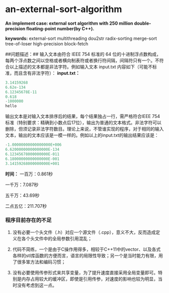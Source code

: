 # an-external-sort-algorithm

**An implement case: external sort algorithm with 250 million double-precision floating-point number(by C++).**

**keywords:**  external-sort multithreading dou2str radix-sorting merge-sort tree-of-loser high-precision block-fetch

##问题描述：##
输入文本由符合 IEEE 754 标准的 64 位的十进制浮点数构成，每两个浮点数之间以空格或者横向制表符或者换行符间隔，间隔符只有一个。不符合以上描述的文本都是非法字符。例如输入文本 input.txt 内容如下（可能不标准，而且含有非法字符）：
**input.txt：**
```C++
3.14159268
6.62e-134
6.12345678E-11
0.618
-1000000
hello
```

输出文本是对输入文本排序后的结果，每个结果独占一行，需严格符合IEEE 754标准（特别要求：精确到小数点后17位），输出为普通的文本格式。非法字符可以删除，但须记录非法字符数目。理论上来说，不管谁实现的程序，对于相同的输入文本，输出的文本应该是一模一样的。例如以上的input.txt的输出结果应该是：
```C++
-1.00000000000000000E+006
6.62000000000000000E-134
6.12345678000000000E-011
6.18000000000000000E-001
3.14159268000000000E+001
```

**时间：**
一百万：0.861秒

一千万：7.087秒

五千万：43.69秒

二点五亿：211.707秒


### **程序目前存在的不足**

1. 没有必要一个头文件（.h）对应一个源文件（.cpp），意义不大，反而造成定义在各个头文件中的全局参数引用混乱；

2. 代码不简练，一个是由于C操作用得多，相较于C++11中的vector、以及各式各样的stl库函数的方便而言，语言的局限性导致；另一个是当时能力有限，用了很多笨方法和编码习惯；

3. 没有必要使用传参形式来共享变量，为了提升速度直接采用全局变量即可。特别是内存占用较大的缓冲区，即使是引用传参，对速度的影响也较为明显，当时没有考虑到这一点。